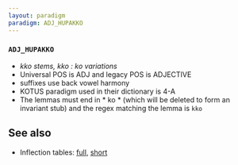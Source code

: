 ```yaml
---
layout: paradigm
paradigm: ADJ_HUPAKKO
---
```

### ` ADJ_HUPAKKO `

* _kko stems, kko : ko variations_
* Universal POS is ADJ and legacy POS is ADJECTIVE
* suffixes use back vowel harmony
* KOTUS paradigm used in their dictionary is 4-A
* The lemmas must end in * ko * (which will be deleted to form an invariant stub) and the regex matching the lemma is ` kko `

## See also

* Inflection tables: [full](gen/H/hupakko.html), [short](gen/H/hupakko_wikt.html)

